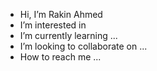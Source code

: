 - Hi, I’m Rakin Ahmed
- I’m interested in 
- I’m currently learning ...
- I’m looking to collaborate on ...
- How to reach me ...

